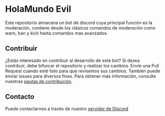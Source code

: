 # HolaMundo Evil

Este repositorio almacena un bot de discord cuya principal función es la moderación, contiene desde los clásicos comandos de moderación como warn, ban y kick hasta comandos mas avanzados.

## Contribuir

¿Estás interesado en contribuir al desarrollo de este bot? Si desea contribuir, debe bifurcar el repositorio y realizar los cambios. Envíe una Pull Request cuando esté listo para que revisemos sus cambios. También puede enviar issues para diversos fines. Para obtener más información, consulte nuestras [pautas de contribución](./CONTRIBUTING.md).

## Contacto

Puede contactarnos a través de nuestro [servidor de Discord](https://discord.gg/pjAykXA6KK)
